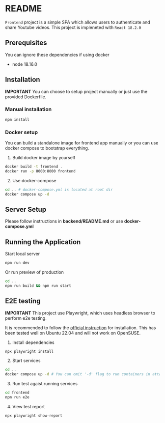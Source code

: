 # README

`Frontend` project is a simple SPA which allows users to authenticate and share Youtube videos. This project is impleneted with `React 18.2.0`

## Prerequisites

You can ignore these dependencies if using docker

- node 18.16.0

## Installation

**IMPORTANT** You can choose to setup project manually or just use the provided Dockerfile.

### Manual installation

```sh
npm install
```

### Docker setup

You can build a standalone image for frontend app manually or you can use docker compose to bootstrap everything.

1.  Build docker image by yourself

```sh
docker build -t frontend .
docker run -p 8000:8000 frontend
```

2.  Use docker-compose

```sh
cd .. # docker-compose.yml is located at root dir
docker compose up -d
```

## Server Setup

Please follow instructions in **backend/README.md** or use **docker-compose.yml**

## Running the Application

Start local server

```sh
npm run dev
```

Or run preview of production

```sh
cd ..
npm run build && npm run start
```

## E2E testing

**IMPORTANT** This project use Playwright, which uses headless browser to perform e2e testing.

It is recommended to follow the [official instruction](https://playwright.dev/docs/intro#whats-installed) for installation. This has been tested well on Ubuntu 22.04 and will not work on OpenSUSE.

1. Install dependencies

```sh
npx playwright install
```

2. Start services

```sh
cd ..
docker compose up -d # You can omit '-d' flag to run containers in attached mode in order to observe server logs while tests are running
```

3. Run test agaist running services

```sh
cd frontend
npm run e2e
```

4. View test report

```sh
npx playwright show-report
```
